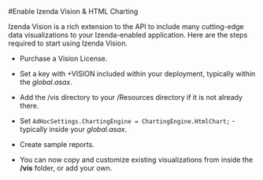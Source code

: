 #Enable Izenda Vision & HTML Charting

Izenda Vision is a rich extension to the API to include many cutting-edge data visualizations to your Izenda-enabled application. Here are the steps required to start using Izenda Vision.

- Purchase a Vision License.

- Set a key with +VISION included within your deployment, typically within the _global.asax_.

- Add the /vis directory to your /Resources directory if it is not already there.

- Set ``AdHocSettings.ChartingEngine = ChartingEngine.HtmlChart;`` - typically inside your _global.asax_.

- Create sample reports.

- You can now copy and customize existing visualizations from inside the **/vis** folder, or add your own.